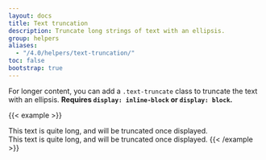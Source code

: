 ```yaml
---
layout: docs
title: Text truncation
description: Truncate long strings of text with an ellipsis.
group: helpers
aliases:
  - "/4.0/helpers/text-truncation/"
toc: false
bootstrap: true
---
```


For longer content, you can add a `.text-truncate` class to truncate the text with an ellipsis. **Requires `display: inline-block` or `display: block`.**

{{< example >}}
<!-- Block level -->
<div class="row">
  <div class="col-2 text-truncate">
    This text is quite long, and will be truncated once displayed.
  </div>
</div>

<!-- Inline level -->
<span class="d-inline-block text-truncate" style="max-width: 150px;">
  This text is quite long, and will be truncated once displayed.
</span>
{{< /example >}}
